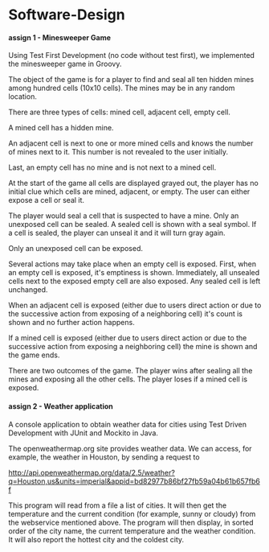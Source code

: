# Software-Design

#### assign 1 - Minesweeper Game
Using Test First Development (no code without test first), we implemented the minesweeper game in Groovy.

The object of the game is for a player to find and seal all ten hidden 
mines among hundred cells (10x10 cells). The mines may be in any random
location.

There are three types of cells: mined cell, adjacent cell, empty cell. 

A mined cell has a hidden mine.

An adjacent cell is next to one or more mined cells and knows the 
number of mines next to it. This number is not revealed to the user 
initially. 

Last, an empty cell has no mine and is not next to a mined cell.

At the start of the game all cells are displayed grayed out, the player 
has no initial clue which cells are mined, adjacent, or empty. The user 
can either expose a cell or seal it.

The player would seal a cell that is suspected to have a mine. Only an 
unexposed cell can be sealed. A sealed cell is shown with a seal symbol. 
If a cell is sealed, the player can unseal it and it will turn gray again. 

Only an unexposed cell can be exposed. 

Several actions may take place when an empty cell is exposed. First, when 
an empty cell is exposed, it's emptiness is shown. Immediately, all
unsealed cells next to the exposed empty cell are also exposed. Any sealed 
cell is left unchanged.

When an adjacent cell is exposed (either due to users direct action or due 
to the successive action from exposing of a neighboring cell) it's count 
is shown and no further action happens. 

If a mined cell is exposed (either due to users direct action or due to 
the successive action from exposing a neighboring cell) the mine is shown 
and the game ends.

There are two outcomes of the game. The player wins after sealing all the 
mines and exposing all the other cells. The player loses if a mined cell 
is exposed.

#### assign 2 - Weather application
A console application to obtain weather data for cities using Test Driven Development with JUnit and Mockito in Java.

The openweathermap.org site provides weather data. We can access, for example,
the weather in Houston, by sending a request to

http://api.openweathermap.org/data/2.5/weather?q=Houston,us&units=imperial&appid=bd82977b86bf27fb59a04b61b657fb6f

This program will read from a file a list of cities. It will then get the temperature and the current condition (for example, sunny or cloudy) from the webservice mentioned above. The program will then display, in sorted order of the city name, the current temperature and the weather condition. 
It will also report the hottest city and the coldest city.
